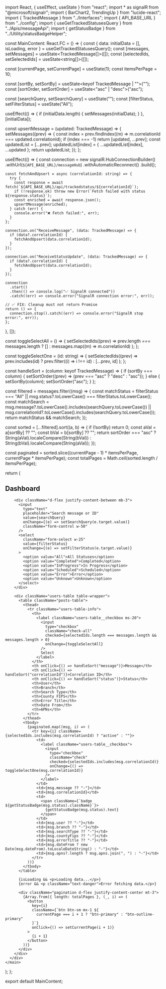 import React, { useEffect, useState } from "react";
import * as signalR from "@microsoft/signalr";
import { BarChart2, TrendingUp } from "lucide-react";
import { TrackedMessage } from "../Interfaces";
import { API_BASE_URL } from "../config";
import { useGetTrackedStatusesQuery } from "../Apis/messageApi";
import { getStatusBadge } from "../Utility/statusBadgeHelper";

const MainContent: React.FC = () => {
  const { data: initialData = [], isLoading, error } = useGetTrackedStatusesQuery();
  const [messages, setMessages] = useState<TrackedMessage[]>([]);
  const [selectedIds, setSelectedIds] = useState<string[]>([]);

  const [currentPage, setCurrentPage] = useState(1);
  const itemsPerPage = 10;

  const [sortBy, setSortBy] = useState<keyof TrackedMessage | "">("");
  const [sortOrder, setSortOrder] = useState<"asc" | "desc">("asc");

  const [searchQuery, setSearchQuery] = useState("");
  const [filterStatus, setFilterStatus] = useState<string>("All");

  useEffect(() => {
    if (initialData.length) {
      setMessages(initialData);
    }
  }, [initialData]);

  const upsertMessage = (updated: TrackedMessage) => {
    setMessages((prev) => {
      const index = prev.findIndex((m) => m.correlationId === updated.correlationId);
      if (index === -1) return [updated, ...prev];
      const updatedList = [...prev];
      updatedList[index] = { ...updatedList[index], ...updated };
      return updatedList;
    });
  };

  useEffect(() => {
    const connection = new signalR.HubConnectionBuilder()
      .withUrl(`${API_BASE_URL}/messageHub`)
      .withAutomaticReconnect()
      .build();

    const fetchAndUpsert = async (correlationId: string) => {
      try {
        const response = await fetch(`${API_BASE_URL}/api/trackedstatus/${correlationId}`);
        if (!response.ok) throw new Error(`Fetch failed with status ${response.status}`);
        const enriched = await response.json();
        upsertMessage(enriched);
      } catch (err) {
        console.error("❌ Fetch failed:", err);
      }
    };

    connection.on("ReceiveMessage", (data: TrackedMessage) => {
      if (data?.correlationId) {
        fetchAndUpsert(data.correlationId);
      }
    });

    connection.on("ReceiveStatusUpdate", (data: TrackedMessage) => {
      if (data?.correlationId) {
        fetchAndUpsert(data.correlationId);
      }
    });

    connection
      .start()
      .then(() => console.log("✅ SignalR connected"))
      .catch((err) => console.error("SignalR connection error:", err));

    // ✅ FIX: Cleanup must not return Promise
    return () => {
      connection.stop().catch((err) => console.error("SignalR stop error:", err));
    };
  }, []);

  const toggleSelectAll = () => {
    setSelectedIds((prev) =>
      prev.length === messages.length ? [] : messages.map((m) => m.correlationId)
    );
  };

  const toggleSelectOne = (id: string) => {
    setSelectedIds((prev) =>
      prev.includes(id) ? prev.filter((i) => i !== id) : [...prev, id]
    );
  };

  const handleSort = (column: keyof TrackedMessage) => {
    if (sortBy === column) {
      setSortOrder((prev) => (prev === "asc" ? "desc" : "asc"));
    } else {
      setSortBy(column);
      setSortOrder("asc");
    }
  };

  const filtered = messages.filter((msg) => {
    const matchStatus =
      filterStatus === "All" || msg.status?.toLowerCase() === filterStatus.toLowerCase();
    const matchSearch =
      msg.message?.toLowerCase().includes(searchQuery.toLowerCase()) ||
      msg.correlationId?.toLowerCase().includes(searchQuery.toLowerCase());
    return matchStatus && matchSearch;
  });

  const sorted = [...filtered].sort((a, b) => {
    if (!sortBy) return 0;
    const aVal = a[sortBy] ?? "";
    const bVal = b[sortBy] ?? "";
    return sortOrder === "asc"
      ? String(aVal).localeCompare(String(bVal))
      : String(bVal).localeCompare(String(aVal));
  });

  const paginated = sorted.slice((currentPage - 1) * itemsPerPage, currentPage * itemsPerPage);
  const totalPages = Math.ceil(sorted.length / itemsPerPage);

  return (
    <main className="main users chart-page" id="skip-target">
      <div className="container">
        <h2 className="main-title">Dashboard</h2>

        <div className="d-flex justify-content-between mb-3">
          <input
            type="text"
            placeholder="Search message or ID"
            value={searchQuery}
            onChange={(e) => setSearchQuery(e.target.value)}
            className="form-control w-50"
          />
          <select
            className="form-select w-25"
            value={filterStatus}
            onChange={(e) => setFilterStatus(e.target.value)}
          >
            <option value="All">All Statuses</option>
            <option value="Completed">Completed</option>
            <option value="InProgress">In Progress</option>
            <option value="Scheduled">Scheduled</option>
            <option value="Error">Error</option>
            <option value="Unknown">Unknown</option>
          </select>
        </div>

        <div className="users-table table-wrapper">
          <table className="posts-table">
            <thead>
              <tr className="users-table-info">
                <th>
                  <label className="users-table__checkbox ms-20">
                    <input
                      type="checkbox"
                      className="check-all"
                      checked={selectedIds.length === messages.length && messages.length > 0}
                      onChange={toggleSelectAll}
                    />
                    Select
                  </label>
                </th>
                <th onClick={() => handleSort("message")}>Message</th>
                <th onClick={() => handleSort("correlationId")}>Correlation ID</th>
                <th onClick={() => handleSort("status")}>Status</th>
                <th>User</th>
                <th>Branch</th>
                <th>Search Type</th>
                <th>County FIPS</th>
                <th>Error Title</th>
                <th>Date From</th>
                <th>APNs</th>
              </tr>
            </thead>
            <tbody>
              {paginated.map((msg, i) => (
                <tr key={i} className={selectedIds.includes(msg.correlationId) ? "active" : ""}>
                  <td>
                    <label className="users-table__checkbox">
                      <input
                        type="checkbox"
                        className="check"
                        checked={selectedIds.includes(msg.correlationId)}
                        onChange={() => toggleSelectOne(msg.correlationId)}
                      />
                    </label>
                  </td>
                  <td>{msg.message ?? "-"}</td>
                  <td>{msg.correlationId}</td>
                  <td>
                    <span className={`badge ${getStatusBadge(msg.status).className}`}>
                      {getStatusBadge(msg.status).text}
                    </span>
                  </td>
                  <td>{msg.user ?? "-"}</td>
                  <td>{msg.branch ?? "-"}</td>
                  <td>{msg.searchType ?? "-"}</td>
                  <td>{msg.countyFips ?? "-"}</td>
                  <td>{msg.errorTitle ?? "-"}</td>
                  <td>{msg.dateFrom ? new Date(msg.dateFrom).toLocaleDateString() : "-"}</td>
                  <td>{msg.apns?.length ? msg.apns.join(", ") : "-"}</td>
                </tr>
              ))}
            </tbody>
          </table>

          {isLoading && <p>Loading data...</p>}
          {error && <p className="text-danger">Error fetching data.</p>}

          <div className="pagination d-flex justify-content-center mt-3">
            {Array.from({ length: totalPages }, (_, i) => (
              <button
                key={i}
                className={`btn btn-sm mx-1 ${
                  currentPage === i + 1 ? "btn-primary" : "btn-outline-primary"
                }`}
                onClick={() => setCurrentPage(i + 1)}
              >
                {i + 1}
              </button>
            ))}
          </div>
        </div>
      </div>
    </main>
  );
};

export default MainContent;
